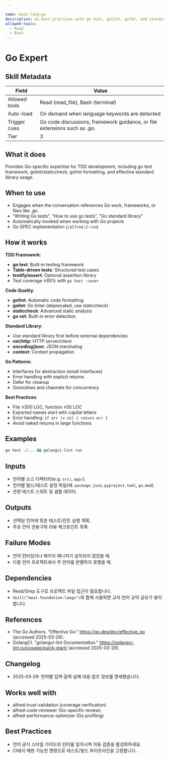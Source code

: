 ```yaml
---

name: moai-lang-go
description: Go best practices with go test, golint, gofmt, and standard library utilization. Use when writing or reviewing Go code in project workflows.
allowed-tools:
  - Read
  - Bash
---
```


# Go Expert

## Skill Metadata
| Field | Value |
| ----- | ----- |
| Allowed tools | Read (read_file), Bash (terminal) |
| Auto-load | On demand when language keywords are detected |
| Trigger cues | Go code discussions, framework guidance, or file extensions such as .go. |
| Tier | 3 |

## What it does

Provides Go-specific expertise for TDD development, including go test framework, golint/staticcheck, gofmt formatting, and effective standard library usage.

## When to use

- Engages when the conversation references Go work, frameworks, or files like .go.
- “Writing Go tests”, “How to use go tests”, “Go standard library”
- Automatically invoked when working with Go projects
- Go SPEC implementation (`/alfred:2-run`)

## How it works

**TDD Framework**:
- **go test**: Built-in testing framework
- **Table-driven tests**: Structured test cases
- **testify/assert**: Optional assertion library
- Test coverage ≥85% with `go test -cover`

**Code Quality**:
- **gofmt**: Automatic code formatting
- **golint**: Go linter (deprecated, use staticcheck)
- **staticcheck**: Advanced static analysis
- **go vet**: Built-in error detection

**Standard Library**:
- Use standard library first before external dependencies
- **net/http**: HTTP server/client
- **encoding/json**: JSON marshaling
- **context**: Context propagation

**Go Patterns**:
- Interfaces for abstraction (small interfaces)
- Error handling with explicit returns
- Defer for cleanup
- Goroutines and channels for concurrency

**Best Practices**:
- File ≤300 LOC, function ≤50 LOC
- Exported names start with capital letters
- Error handling: `if err != nil { return err }`
- Avoid naked returns in large functions

## Examples
```bash
go test ./... && golangci-lint run
```

## Inputs
- 언어별 소스 디렉터리(e.g. `src/`, `app/`).
- 언어별 빌드/테스트 설정 파일(예: `package.json`, `pyproject.toml`, `go.mod`).
- 관련 테스트 스위트 및 샘플 데이터.

## Outputs
- 선택된 언어에 맞춘 테스트/린트 실행 계획.
- 주요 언어 관용구와 리뷰 체크포인트 목록.

## Failure Modes
- 언어 런타임이나 패키지 매니저가 설치되지 않았을 때.
- 다중 언어 프로젝트에서 주 언어를 판별하지 못했을 때.

## Dependencies
- Read/Grep 도구로 프로젝트 파일 접근이 필요합니다.
- `Skill("moai-foundation-langs")`와 함께 사용하면 교차 언어 규약 공유가 용이합니다.

## References
- The Go Authors. "Effective Go." https://go.dev/doc/effective_go (accessed 2025-03-29).
- GolangCI. "golangci-lint Documentation." https://golangci-lint.run/usage/quick-start/ (accessed 2025-03-29).

## Changelog
- 2025-03-29: 언어별 입력·출력·실패 대응·참조 정보를 명세했습니다.

## Works well with

- alfred-trust-validation (coverage verification)
- alfred-code-reviewer (Go-specific review)
- alfred-performance-optimizer (Go profiling)

## Best Practices
- 언어 공식 스타일 가이드와 린터를 일치시켜 자동 검증을 활성화하세요.
- CI에서 재현 가능한 명령으로 테스트/빌드 파이프라인을 고정합니다.
